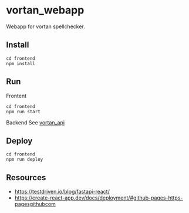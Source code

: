 # vortan_webapp

Webapp for vortan spellchecker.

## Install

```
cd frontend
npm install
```

## Run

Frontent
```
cd frontend
npm run start
```

Backend
See [vortan_api](https://github.com/datapoint-armenia/vortan_api)

## Deploy

```
cd frontend
npm run deploy
```

## Resources

- https://testdriven.io/blog/fastapi-react/
- https://create-react-app.dev/docs/deployment/#github-pages-https-pagesgithubcom
